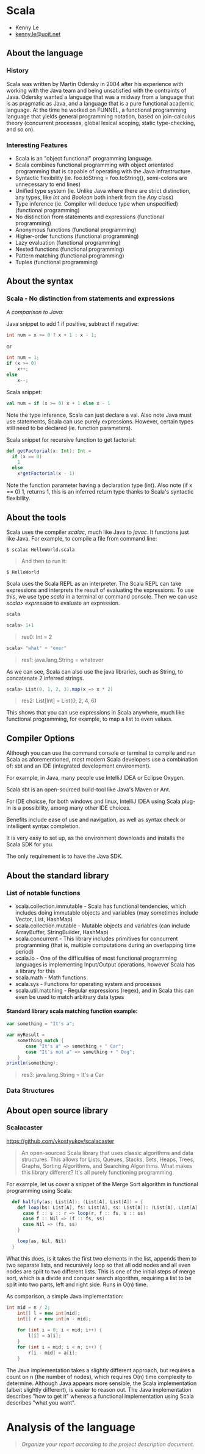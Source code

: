 # Scala

- Kenny Le
- kenny.le@uoit.net

## About the language

### History

Scala was written by Martin Odersky in 2004 after his experience with working with the Java team and being unsatisfied with the contraints of Java. Odersky wanted a language that was a midway from a language that is as pragmatic as Java, and a language that is a pure functional academic language. At the time he worked on FUNNEL, a functional programming language that yields general programming notation, based on join-calculus theory (concurrent processes, global lexical scoping, static type-checking, and so on).


### Interesting Features
- Scala is an "object functional" programming language.
- Scala combines functional programming with object orientated programming that is capable of operating with the Java infrastructure.
- Syntactic flexibility (ie. foo.toString = foo.toString(), semi-colons are unnecessary to end lines)
- Unified type system (ie. Unlike Java where there are strict distinction, any types, like *Int* and *Boolean* both inherit from the *Any* class)
- Type inference (ie. Compiler will deduce type when unspecified) (functional programming)
- No distinction from statements and expressions (functional programming)
- Anonymous functions (functional programming) 
- Higher-order functions (functional programming)
- Lazy evaluation (functional programming)
- Nested functions (functional programming)
- Pattern matching (functional programming)
- Tuples (functional programming)


## About the syntax

### Scala - No distinction from statements and expressions

*A comparison to Java:*

Java snippet to add 1 if positive, subtract if negative:
```java
int num = x >= 0 ? x + 1 : x - 1;
```
or
```java
int num = 1;
if (x >= 0)
    x++;
else
    x--; 
```

Scala snippet:
```scala
val num = if (x >= 0) x + 1 else x - 1
```

Note the type inference, Scala can just declare a val. Also note Java must use statements, Scala can use purely expressions.
However, certain types still need to be declared (ie. function parameters).

Scala snippet for recursive function to get factorial:
```scala
def getFactorial(x: Int): Int =
  if (x == 0)
    1
  else
    x*getFactorial(x - 1)
```

Note the function parameter having a declaration type (int).
Also note (if x == 0) 1, returns 1, this is an inferred return type thanks to Scala's syntactic flexibility. 


## About the tools

Scala uses the compiler *scalac*, much like Java to *javac*. It functions just like Java.
For example, to compile a file from command line: 
```
$ scalac HelloWorld.scala
```
> And then to run it:
```
$ HelloWorld
```

Scala uses the Scala REPL as an interpreter.
The Scala REPL can take expressions and interprets the result of evaluating the expressions.
To use this, we use type *scala* in a terminal or command console.
Then we can use *scala> expression* to evaluate an expression.

```scala
scala 
```

```scala
scala> 1+1 
```
> res0: Int = 2

```scala
scala> "what" + "ever" 
```
> res1: java.lang.String = whatever

As we can see, Scala can also use the java libraries, such as String, to concatenate 2 inferred strings.

```scala
scala> List(0, 1, 2, 3).map(x => x * 2)
```
> res2: List[Int] = List(0, 2, 4, 6)

This shows that you can use expressions in Scala anywhere, much like functional programming, for example, to map a list to even values.

## Compiler Options

Although you can use the command console or terminal to compile and run Scala as aforementioned, most modern Scala developers use a combination of: sbt and an IDE (integrated development environment). 

For example, in Java, many people use IntelliJ IDEA or Eclipse Oxygen. 

Scala sbt is an open-sourced build-tool like Java's Maven or Ant.

For IDE choicse, for both windows and linux, IntelliJ IDEA using Scala plug-in is a possibility, among many other IDE choices.

Benefits include ease of use and navigation, as well as syntax check or intelligent syntax completion. 

It is very easy to set up, as the environment downloads and installs the Scala SDK for you. 

The only requirement is to have the Java SDK.


## About the standard library

### List of notable functions 

- scala.collection.immutable - Scala has functional tendencies, which includes doing immutable objects and variables (may sometimes include Vector, List, HashMap)
- scala.collection.mutable - Mutable objects and variables (can include ArrayBuffer, StringBuilder, HashMap)
- scala.concurrent - This library includes primitives for concurrent programming (that is, multiple computations during an overlapping time period)
- scala.io - One of the difficulties of most functional programming languages is implementing Input/Output operations, however Scala has a library for this
- scala.math - Math functions
- scala.sys - Functions for operating system and processes
- scala.util.matching - Regular expressions (regex), and in Scala this can even be used to match arbitrary data types

#### Standard library scala matching function example:
```scala
var something = "It's a";

var myResult =
    something match {
       case "It's a" => something + " Car";
       case "It's not a" => something + " Dog";
    }
println(something);
```

> res3: java.lang.String = It's a Car

### Data Structures 
>

## About open source library

### Scalacaster

https://github.com/vkostyukov/scalacaster

> An open-sourced Scala library that uses classic algorithms and data structures. 
> This allows for Lists, Queues, Stacks, Sets, Heaps, Trees, Graphs, Sorting Algorithms, and Searching Algorithms.
> What makes this library different?
> It's all purely functioning programming.

For example, let us cover a snippet of the Merge Sort algorithm in functional programming using Scala:
```scala
  def halfify(as: List[A]): (List[A], List[A]) = {
    def loop(bs: List[A], fs: List[A], ss: List[A]): (List[A], List[A]) = bs match {
      case f :: s :: r => loop(r, f :: fs, s :: ss)
      case f :: Nil => (f :: fs, ss)
      case Nil => (fs, ss)
    }

    loop(as, Nil, Nil)
  }
```
What this does, is it takes the first two elements in the list, appends them to two separate lists, and recursively loop so that all odd nodes and all even nodes are split to two different lists. This is one of the initial steps of merge sort, which is a divide and conquer search algorithm, requiring a list to be split into two parts, left and right side. Runs in O(n) time.

As comparison, a simple Java implementation:
```java
int mid = n / 2;
    int[] l = new int[mid];
    int[] r = new int[n - mid];
 
    for (int i = 0; i < mid; i++) {
        l[i] = a[i];
    }
    for (int i = mid; i < n; i++) {
        r[i - mid] = a[i];
    }
```
The Java implementation takes a slightly different approach, but requires a count on n (the number of nodes), which requires O(n) time complexity to determine.
Although Java appears more sensible, the Scala implementation (albeit slightly different), is easier to reason out.
The Java implementation describes "how to get it" whereas a functional implementation using Scala describes "what you want".

# Analysis of the language

> _Organize your report according to the project description
document_.


